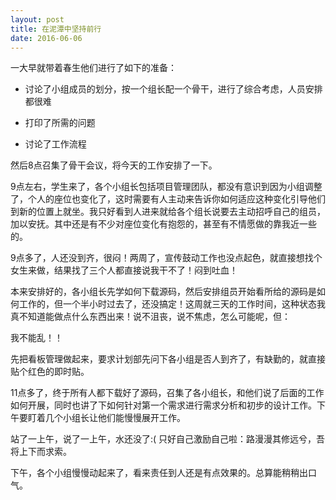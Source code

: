 ```yaml
---
layout: post
title: 在泥潭中坚持前行
date: 2016-06-06
---
```

一大早就带着春生他们进行了如下的准备：

- 讨论了小组成员的划分，按一个组长配一个骨干，进行了综合考虑，人员安排都很难

- 打印了所需的问题

- 讨论了工作流程

然后8点召集了骨干会议，将今天的工作安排了一下。

9点左右，学生来了，各个小组长包括项目管理团队，都没有意识到因为小组调整了，个人的座位也变化了，这时需要有人主动来告诉你如何适应这种变化引导他们到新的位置上就坐。我只好看到人进来就给各个组长说要去主动招呼自己的组员，加以安抚。其中还是有不少对座位变化有抱怨的，甚至有不情愿做的靠我近一些的。

9点多了，人还没到齐，很闷！两周了，宣传鼓动工作也没点起色，就直接想找个女生来做，结果找了三个人都直接说我干不了！闷到吐血！

本来安排好的，各小组长先学如何下载源码，然后安排组员开始看所给的源码是如何工作的，但一个半小时过去了，还没搞定！这周就三天的工作时间，这种状态我真不知道能做点什么东西出来！说不沮丧，说不焦虑，怎么可能呢，但：

我不能乱！！

先把看板管理做起来，要求计划部先问下各小组是否人到齐了，有缺勤的，就直接贴个红色的即时贴。

11点多了，终于所有人都下载好了源码，召集了各小组长，和他们说了后面的工作如何开展，同时也讲了下如何针对第一个需求进行需求分析和初步的设计工作。下午要盯着几个小组长让他们能慢慢展开工作。

站了一上午，说了一上午，水还没了:( 只好自己激励自己啦：路漫漫其修远兮，吾将上下而求索。

下午，各个小组慢慢动起来了，看来责任到人还是有点效果的。总算能稍稍出口气。